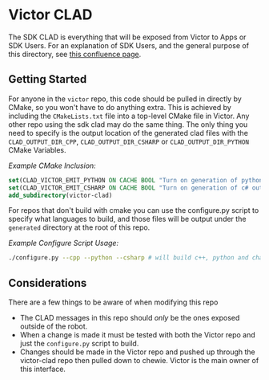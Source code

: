 # Victor CLAD

The SDK CLAD is everything that will be exposed from Victor to Apps or SDK Users. For an explanation of SDK Users, and the general purpose of this directory, see [this confluence page](https://ankiinc.atlassian.net/wiki/spaces/VD/pages/233898458/Victor+SDK+Design).

## Getting Started

For anyone in the `victor` repo, this code should be pulled in directly by CMake, so you won't have to do anything extra. This is achieved by including the `CMakeLists.txt` file into a top-level CMake file in Victor. Any other repo using the sdk clad may do the same thing. The only thing you need to specify is the output location of the generated clad files with the `CLAD_OUTPUT_DIR_CPP`, `CLAD_OUTPUT_DIR_CSHARP` or `CLAD_OUTPUT_DIR_PYTHON` CMake Variables.

_Example CMake Inclusion:_
``` cmake
set(CLAD_VICTOR_EMIT_PYTHON ON CACHE BOOL "Turn on generation of python output")
set(CLAD_VICTOR_EMIT_CSHARP ON CACHE BOOL "Turn on generation of c# output")
add_subdirectory(victor-clad)
```

For repos that don't build with cmake you can use the configure.py script to specify what languages to build, and those files will be output under the `generated` directory at the root of this repo. 

_Example Configure Script Usage:_
``` bash
./configure.py --cpp --python --csharp # will build c++, python and charp libraries
```

## Considerations

There are a few things to be aware of when modifying this repo

- The CLAD messages in this repo should _only_ be the ones exposed outside of the robot.
- When a change is made it must be tested with both the Victor repo and just the `configure.py` script to build.
- Changes should be made in the Victor repo and pushed up through the victor-clad repo then pulled down to chewie. Victor is the main owner of this interface.

